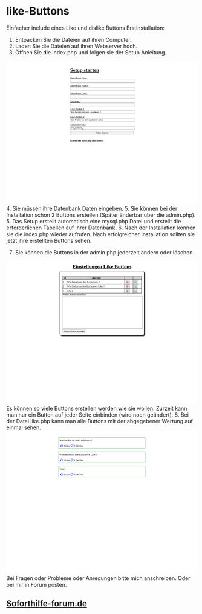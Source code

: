 # like-Buttons
Einfacher include eines Like und dislike Buttons
Erstinstallation:
1. Entpacken Sie die Dateien auf ihren Computer.
2. Laden Sie die Dateien auf ihren Webserver hoch.
3. Öffnen Sie die index.php und folgen sie der Setup Anleitung.
<img src="https://github.com/basti1012/like-Buttons/blob/main/setup.png?raw=true">
4. Sie müssen ihre Datenbank Daten eingeben.
5. Sie können bei der Installation schon 2 Buttons erstellen.(Später änderbar über die admin.php).
5. Das Setup erstellt automatisch eine mysql.php Datei und erstellt die erforderlichen Tabellen auf ihrer Datenbank.
6. Nach der Installation können sie die index.php wieder aufrufen.
Nach erfolgreicher Installation sollten sie jetzt ihre erstellten Buttons sehen.

7. Sie können die Buttons in der admin.php jederzeit ändern oder löschen.
<img src="https://github.com/basti1012/like-Buttons/blob/main/admin.png">
Es können so viele Buttons erstellen werden wie sie wollen.
Zurzeit kann man nur ein Button auf jeder Seite einbinden (wird noch geändert).
8. Bei der Datei like.php kann man alle Buttons mit der abgegebener Wertung auf einmal sehen.
<img src="https://github.com/basti1012/like-Buttons/blob/main/like.png">
Bei Fragen oder Probleme oder Anregungen bitte mich anschreiben.
Oder bei mir in Forum posten.
<h2><a href="https://soforthilfe-forum.de">Soforthilfe-forum.de</a></h2>











